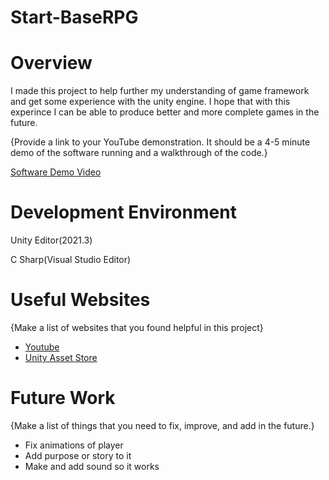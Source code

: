 # Start-BaseRPG
# Overview

I made this project to help further my understanding of game framework and get some experience with the unity engine. I hope that with this experince I can be able to produce better and more complete games in the future.


{Provide a link to your YouTube demonstration.  It should be a 4-5 minute demo of the software running and a walkthrough of the code.}

[Software Demo Video](http://youtube.link.goes.here)

# Development Environment

Unity Editor(2021.3)

C Sharp(Visual Studio Editor)

# Useful Websites

{Make a list of websites that you found helpful in this project}
* [Youtube](https://www.youtube.com/)
* [Unity Asset Store](https://assetstore.unity.com/)

# Future Work

{Make a list of things that you need to fix, improve, and add in the future.}
* Fix animations of player
* Add purpose or story to it
* Make and add sound so it works
